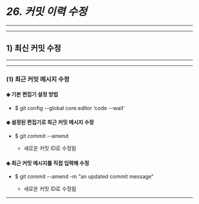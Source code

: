 # *26. 커밋 이력 수정*
- - -
* * *
## 1) 최신 커밋 수정
- - -
* * *
### (1) 최근 커밋 메시지 수정
#### ◈ 기본 편집기 설정 방법
  - $ git config --global core.editor ‘code --wait’
#### ◈ 설정된 편집기로 최근 커밋 메시지 수정
  - $ git commit --amend

    - 새로운 커밋 ID로 수정됨
#### ◈ 최근 커밋 메시지를 직접 입력해 수정
  - $ git commit --amend -m "an updated commit message“

    - 새로운 커밋 ID로 수정됨
- - -
